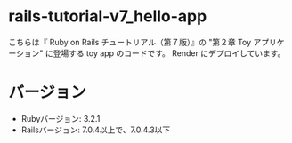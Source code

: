 # rails-tutorial-v7_hello-app
こちらは『 Ruby on Rails チュートリアル（第７版）』の "第２章 Toy アプリケーション" に登場する toy app のコードです。
Render にデプロイしています。

# バージョン
- Rubyバージョン: 3.2.1
- Railsバージョン: 7.0.4以上で、7.0.4.3以下

